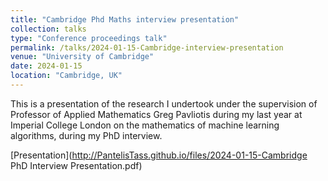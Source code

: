 ```yaml
---
title: "Cambridge Phd Maths interview presentation"
collection: talks
type: "Conference proceedings talk"
permalink: /talks/2024-01-15-Cambridge-interview-presentation
venue: "University of Cambridge"
date: 2024-01-15
location: "Cambridge, UK"
---
```


This is a presentation of the research I undertook under the supervision of Professor of Applied Mathematics Greg Pavliotis during my last year at Imperial College London on the mathematics of machine learning algorithms, during my PhD interview.

[Presentation](http://PantelisTass.github.io/files/2024-01-15-Cambridge PhD Interview Presentation.pdf)
